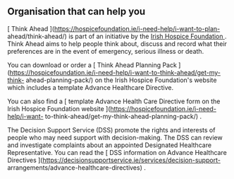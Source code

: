 ##  Organisation that can help you

[ Think Ahead ](https://hospicefoundation.ie/i-need-help/i-want-to-plan-
ahead/think-ahead/) is part of an initiative by the [ Irish Hospice Foundation
](http://hospicefoundation.ie/) . Think Ahead aims to help people think about,
discuss and record what their preferences are in the event of emergency,
serious illness or death.

You can download or order a [ Think Ahead Planning Pack
](https://hospicefoundation.ie/i-need-help/i-want-to-think-ahead/get-my-think-
ahead-planning-pack/) on the Irish Hospice Foundation's website which includes
a template Advance Healthcare Directive.

You can also find a [ template Advance Health Care Directive form on the Irish
Hospice Foundation website ](https://hospicefoundation.ie/i-need-help/i-want-
to-think-ahead/get-my-think-ahead-planning-pack/) .

The Decision Support Service (DSS) promote the rights and interests of people
who may need support with decision-making. The DSS can review and investigate
complaints about an appointed Designated Healthcare Representative. You can
read the [ DSS information on Advance Healthcare Directives
](https://decisionsupportservice.ie/services/decision-support-
arrangements/advance-healthcare-directives) .
